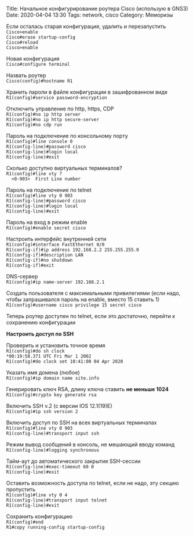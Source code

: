 Title: Начальное конфигурирование роутера Cisco (использую в GNS3)
Date: 2020-04-04 13:30
Tags: network, cisco
Category: Меморизы

Если осталась старая конфигурация, удалить и перезапустить  
`Cisco>enable`  
`Cisco#erase startup-config`  
`Cisco#reload`  
`Cisco>enable`  
  
Новая конфигурация  
`Cisco#configure terminal`  
  
Назвать роутер  
`Cisco(config)#hostname R1`  
  
Хранить пароли в файле конфигурации в зашифрованном виде  
`R1(config)#service password-encryption`  
  
Отключить управление по http, https, CDP  
`R1(config)#no ip http server`  
`R1(config)#no ip http secure-server`  
`R1(config)#no cdp run`  
  
Пароль на подключение по консольному порту  
`R1(config)#line console 0`  
`R1(config-line)#password cisco`  
`R1(config-line)#login local`  
`R1(config-line)#exit`  
  
Сколько доступно виртуальных терминалов?  
`R1(config)#line vty ?`  
`  <0-903>  First Line number`  
  
Пароль на подключение по telnet  
`R1(config)#line vty 0 903`  
`R1(config-line)#password cisco`  
`R1(config-line)#login local`  
`R1(config-line)#exit`  
  
Пароль на вход в режим enable  
`R1(config)#enable secret cisco`  
  
Настроить интерфейс внутренней сети  
`R1(config)#interface FastEthernet 0/0`  
`R1(config-if)#ip address 192.168.2.2 255.255.255.0`  
`R1(config-if)#description LAN`  
`R1(config-if)#no shutdown`  
`R1(config-if)#exit`  
  
DNS-сервер  
`R1(config)#ip name-server 192.168.2.1`  
  
Создать пользователя с максимальными привилегиями (если надо, чтобы запрашивался пароль на enable, вместо 15 ставить 1)   
`R1(config)#username cisco privilege 15 secret cisco`  
  
Теперь роутер доступен по telnet, если это достаточно, перейти к сохранению конфигурации  
  
__Настроить доступ по SSH__  
    
Проверить и установить точное время  
`R1(config)#do sh clock`  
`*00:19:58.371 UTC Fri Mar 1 2002`  
`R1(config)#do clock set 10:41:00 04 Apr 2020`  
  
Указать имя домена (любое)  
`R1(config)#ip domain name site.info`  
  
Генерировать ключ RSA, длину ключа ставить __не меньше 1024__  
`R1(config)#crypto key generate rsa`  
  
Включить SSH v.2 (с версии IOS 12.1(19)E)  
`R1(config)#ip ssh version 2`  
  
Включить доступ по SSH на всех виртуальных терминалах  
`R1(config)#line vty 0 903`  
`R1(config-line)#transport input ssh`  
  
Режим вывод сообщений в консоль, не мешающий вводу команд  
`R1(config-line)#logging synchronous`  
  
Тайм-аут до автоматического закрытия SSH-сессии  
`R1(config-line)#exec-timeout 60 0`  
`R1(config-line)#exit`  

Оставить возможность доступа по telnet, если не надо, эту секцию пропустить  
`R1(config)#line vty 0 4`  
`R1(config-line)#transport input telnet`  
`R1(config-line)#exit`  
  
Сохранить конфигурацию  
`R1(config)#end`  
`R1#copy running-config startup-config`  
